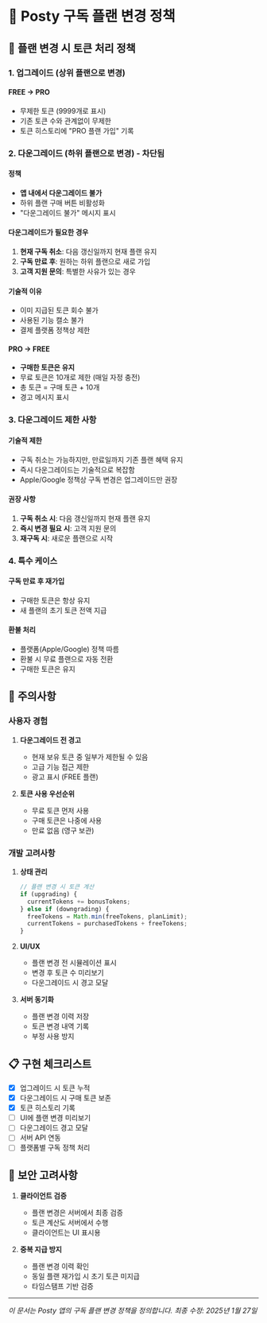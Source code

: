 # 📱 Posty 구독 플랜 변경 정책

## 🔄 플랜 변경 시 토큰 처리 정책

### 1. 업그레이드 (상위 플랜으로 변경)

#### FREE → PRO
- 무제한 토큰 (9999개로 표시)
- 기존 토큰 수와 관계없이 무제한
- 토큰 히스토리에 "PRO 플랜 가입" 기록

### 2. 다운그레이드 (하위 플랜으로 변경) - 차단됨

#### 정책
- **앱 내에서 다운그레이드 불가**
- 하위 플랜 구매 버튼 비활성화
- "다운그레이드 불가" 메시지 표시

#### 다운그레이드가 필요한 경우
1. **현재 구독 취소**: 다음 갱신일까지 현재 플랜 유지
2. **구독 만료 후**: 원하는 하위 플랜으로 새로 가입
3. **고객 지원 문의**: 특별한 사유가 있는 경우

#### 기술적 이유
- 이미 지급된 토큰 회수 불가
- 사용된 기능 캘소 불가
- 결제 플랫폼 정책상 제한

#### PRO → FREE
- **구매한 토큰은 유지**
- 무료 토큰은 10개로 제한 (매일 자정 충전)
- 총 토큰 = 구매 토큰 + 10개
- 경고 메시지 표시

### 3. 다운그레이드 제한 사항

#### 기술적 제한
- 구독 취소는 가능하지만, 만료일까지 기존 플랜 혜택 유지
- 즉시 다운그레이드는 기술적으로 복잡함
- Apple/Google 정책상 구독 변경은 업그레이드만 권장

#### 권장 사항
1. **구독 취소 시**: 다음 갱신일까지 현재 플랜 유지
2. **즉시 변경 필요 시**: 고객 지원 문의
3. **재구독 시**: 새로운 플랜으로 시작

### 4. 특수 케이스

#### 구독 만료 후 재가입
- 구매한 토큰은 항상 유지
- 새 플랜의 초기 토큰 전액 지급

#### 환불 처리
- 플랫폼(Apple/Google) 정책 따름
- 환불 시 무료 플랜으로 자동 전환
- 구매한 토큰은 유지

## 🚨 주의사항

### 사용자 경험
1. **다운그레이드 전 경고**
   - 현재 보유 토큰 중 일부가 제한될 수 있음
   - 고급 기능 접근 제한
   - 광고 표시 (FREE 플랜)

2. **토큰 사용 우선순위**
   - 무료 토큰 먼저 사용
   - 구매 토큰은 나중에 사용
   - 만료 없음 (영구 보관)

### 개발 고려사항

1. **상태 관리**
   ```typescript
   // 플랜 변경 시 토큰 계산
   if (upgrading) {
     currentTokens += bonusTokens;
   } else if (downgrading) {
     freeTokens = Math.min(freeTokens, planLimit);
     currentTokens = purchasedTokens + freeTokens;
   }
   ```

2. **UI/UX**
   - 플랜 변경 전 시뮬레이션 표시
   - 변경 후 토큰 수 미리보기
   - 다운그레이드 시 경고 모달

3. **서버 동기화**
   - 플랜 변경 이력 저장
   - 토큰 변경 내역 기록
   - 부정 사용 방지

## 📋 구현 체크리스트

- [x] 업그레이드 시 토큰 누적
- [x] 다운그레이드 시 구매 토큰 보존
- [x] 토큰 히스토리 기록
- [ ] UI에 플랜 변경 미리보기
- [ ] 다운그레이드 경고 모달
- [ ] 서버 API 연동
- [ ] 플랫폼별 구독 정책 처리

## 🔐 보안 고려사항

1. **클라이언트 검증**
   - 플랜 변경은 서버에서 최종 검증
   - 토큰 계산도 서버에서 수행
   - 클라이언트는 UI 표시용

2. **중복 지급 방지**
   - 플랜 변경 이력 확인
   - 동일 플랜 재가입 시 초기 토큰 미지급
   - 타임스탬프 기반 검증

---

*이 문서는 Posty 앱의 구독 플랜 변경 정책을 정의합니다.*
*최종 수정: 2025년 1월 27일*
